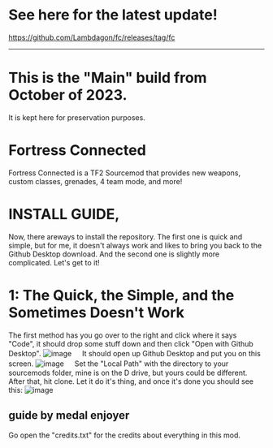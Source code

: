 # See here for the latest update!

https://github.com/Lambdagon/fc/releases/tag/fc

---

# This is the "Main" build from October of 2023. 

It is kept here for preservation purposes. 

# Fortress Connected

Fortress Connected is a TF2 Sourcemod that provides new weapons, custom classes, grenades, 4 team mode, and more!

# INSTALL GUIDE,
Now, there areways to install the repository. The first one is quick and simple, but for me, it doesn't always work and likes to bring you back to the Github Desktop download. And the second one is slightly more complicated. Let's get to it!

# 1: The Quick, the Simple, and the Sometimes Doesn't Work

The first method has you go over to the right and click where it says "Code", it should drop some stuff down and then click "Open with Github Desktop".
![image](https://github.com/user-attachments/assets/d039e48f-dc33-41b2-80b4-90c867568c11)
ㅤ
It should open up Github Desktop and put you on this screen.
![image](https://github.com/user-attachments/assets/692233cc-284d-4c6d-896e-934d4922db28)
ㅤ
Set the "Local Path" with the directory to your sourcemods folder, mine is on the D drive, but yours could be different. After that, hit clone. Let it do it's thing, and once it's done you should see this:
![image](https://github.com/user-attachments/assets/9e415e49-5bb7-4343-8c16-0458d1943c63)

guide by medal enjoyer
----------------------------------
Go open the "credits.txt" for the credits about everything in this mod.
